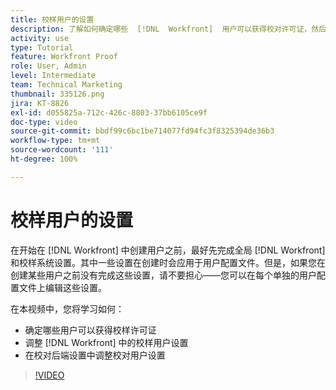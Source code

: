 ```yaml
---
title: 校样用户的设置
description: 了解如何确定哪些  [!DNL  Workfront]  用户可以获得校对许可证，然后调整  [!DNL Workfront]  和后端设置中的用户设置。
activity: use
type: Tutorial
feature: Workfront Proof
role: User, Admin
level: Intermediate
team: Technical Marketing
thumbnail: 335126.png
jira: KT-8826
exl-id: d055825a-712c-426c-8803-37bb6105ce9f
doc-type: video
source-git-commit: bbdf99c6bc1be714077fd94fc3f8325394de36b3
workflow-type: tm+mt
source-wordcount: '111'
ht-degree: 100%

---
```


# 校样用户的设置

在开始在 [!DNL  Workfront] 中创建用户之前，最好先完成全局 [!DNL Workfront] 和校样系统设置。其中一些设置在创建时会应用于用户配置文件。但是，如果您在创建某些用户之前没有完成这些设置，请不要担心——您可以在每个单独的用户配置文件上编辑这些设置。


在本视频中，您将学习如何：

* 确定哪些用户可以获得校样许可证
* 调整 [!DNL  Workfront] 中的校样用户设置
* 在校对后端设置中调整校对用户设置

>[!VIDEO](https://video.tv.adobe.com/v/335126/?quality=12&learn=on&enablevpops=1)

<!--
Lean More URLs
-->
